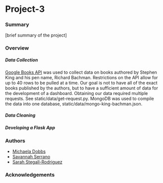# Project-3

### Summary

[brief summary of the project]

### Overview

##### Data Collection

[Google Books API](https://developers.google.com/books/docs/overview) was used to collect data on books authored by Stephen King and his pen name, Richard Bachman. Restrictions on the API allow for up to 40 rows to be pulled at a time. Our goal is not to have all of the exact books published by the authors, but to have a sufficient amount of data for the development of a dashboard. Obtaining our data required multiple requests. See static/data/get-request.py. MongoDB was used to compile the data into one database, static/data/mongo-king-bachman.json.

##### Data Cleaning



##### Developing a Flask App



### Authors

* [Michaela Dobbs](https://github.com/MichaelaKiana)
* [Savannah Serrano](https://github.com/SavPepper22)
* [Sarah Stegall-Rodriguez](https://github.com/sarsteg)

### Acknowledgements

